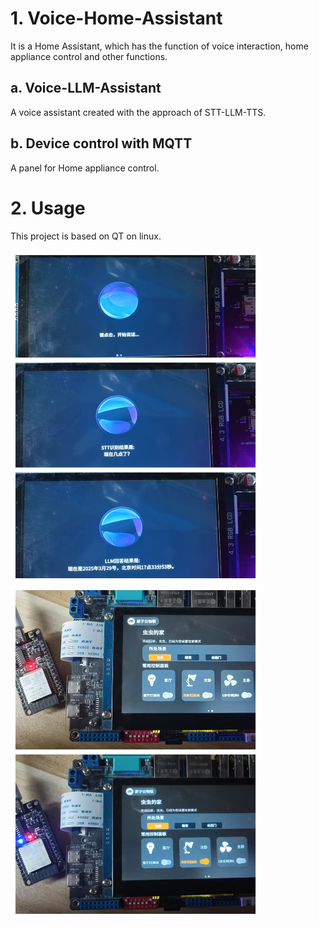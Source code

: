 # 1. Voice-Home-Assistant
It is a Home Assistant, which has the function of voice interaction, home appliance control and other functions.

## a. Voice-LLM-Assistant
A voice assistant created with the approach of  STT-LLM-TTS.

## b. Device control with MQTT
A panel for Home appliance control.

# 2. Usage 
This project is based on QT on linux.

<img src="./git%20img/llm.jpg" width="400">
<img src="./git%20img/mqtt.jpg" width="400">
